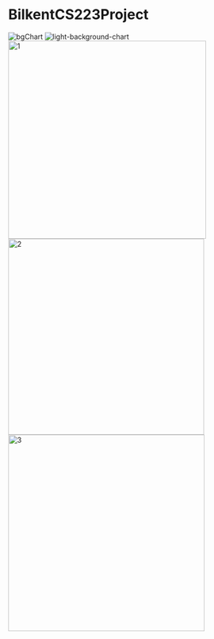 # BilkentCS223Project
![bgChart](https://user-images.githubusercontent.com/62260171/201941727-9d0f17d2-c3f8-49dc-97de-82cc37b6655c.jpg)
![light-background-chart](https://user-images.githubusercontent.com/62260171/201941864-3b2ca02c-70ac-4cf9-94be-9a81f608ba1a.jpg)
<img width="399" alt="1" src="https://user-images.githubusercontent.com/62260171/206475912-32234b30-8bcc-4ef8-80a7-86f9c1b07b0e.png">
<img width="395" alt="2" src="https://user-images.githubusercontent.com/62260171/206476146-ed15ee29-5f25-4fbc-880d-10e23a09477d.png">
<img width="396" alt="3" src="https://user-images.githubusercontent.com/62260171/206476162-97867b31-6195-4573-a79b-daeb91044f2e.png">
